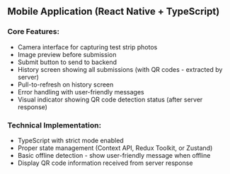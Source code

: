 ## Mobile Application (React Native + TypeScript)

### Core Features:

- Camera interface for capturing test strip photos
- Image preview before submission
- Submit button to send to backend
- History screen showing all submissions (with QR codes - extracted by server)
- Pull-to-refresh on history screen
- Error handling with user-friendly messages
- Visual indicator showing QR code detection status (after server response)

### Technical Implementation:

- TypeScript with strict mode enabled
- Proper state management (Context API, Redux Toolkit, or Zustand)
- Basic offline detection - show user-friendly message when offline
- Display QR code information received from server response
